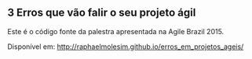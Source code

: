 3 Erros que vão falir o seu projeto ágil
-----

Este é o código fonte da palestra apresentada na Agile Brazil 2015.

Disponível em: http://raphaelmolesim.github.io/erros_em_projetos_ageis/